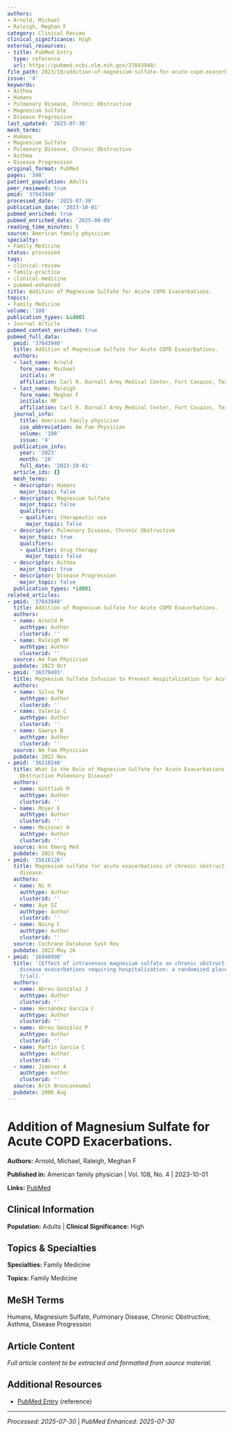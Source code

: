 ```yaml
---
authors:
- Arnold, Michael
- Raleigh, Meghan F
category: Clinical Review
clinical_significance: High
external_resources:
- title: PubMed Entry
  type: reference
  url: https://pubmed.ncbi.nlm.nih.gov/37843940/
file_path: 2023/10/addition-of-magnesium-sulfate-for-acute-copd-exacerbations.md
issue: '4'
keywords:
- Asthma
- Humans
- Pulmonary Disease, Chronic Obstructive
- Magnesium Sulfate
- Disease Progression
last_updated: '2025-07-30'
mesh_terms:
- Humans
- Magnesium Sulfate
- Pulmonary Disease, Chronic Obstructive
- Asthma
- Disease Progression
original_format: PubMed
pages: '348'
patient_population: Adults
peer_reviewed: true
pmid: '37843940'
processed_date: '2025-07-30'
publication_date: '2023-10-01'
pubmed_enriched: true
pubmed_enriched_date: '2025-08-09'
reading_time_minutes: 5
source: American family physician
specialty:
- Family Medicine
status: processed
tags:
- clinical-review
- family-practice
- clinical-medicine
- pubmed-enhanced
title: Addition of Magnesium Sulfate for Acute COPD Exacerbations.
topics:
- Family Medicine
volume: '108'
publication_types: &id001
- Journal Article
pubmed_content_enriched: true
pubmed_full_data:
  pmid: '37843940'
  title: Addition of Magnesium Sulfate for Acute COPD Exacerbations.
  authors:
  - last_name: Arnold
    fore_name: Michael
    initials: M
    affiliation: Carl R. Darnall Army Medical Center, Fort Cavazos, Texas.
  - last_name: Raleigh
    fore_name: Meghan F
    initials: MF
    affiliation: Carl R. Darnall Army Medical Center, Fort Cavazos, Texas.
  journal_info:
    title: American family physician
    iso_abbreviation: Am Fam Physician
    volume: '108'
    issue: '4'
  publication_info:
    year: '2023'
    month: '10'
    full_date: '2023-10-01'
  article_ids: {}
  mesh_terms:
  - descriptor: Humans
    major_topic: false
  - descriptor: Magnesium Sulfate
    major_topic: false
    qualifiers:
    - qualifier: therapeutic use
      major_topic: false
  - descriptor: Pulmonary Disease, Chronic Obstructive
    major_topic: true
    qualifiers:
    - qualifier: drug therapy
      major_topic: false
  - descriptor: Asthma
    major_topic: true
  - descriptor: Disease Progression
    major_topic: false
  publication_types: *id001
related_articles:
- pmid: '37843940'
  title: Addition of Magnesium Sulfate for Acute COPD Exacerbations.
  authors:
  - name: Arnold M
    authtype: Author
    clusterid: ''
  - name: Raleigh MF
    authtype: Author
    clusterid: ''
  source: Am Fam Physician
  pubdate: 2023 Oct
- pmid: '36379493'
  title: Magnesium Sulfate Infusion to Prevent Hospitalization for Acute COPD Exacerbations.
  authors:
  - name: Silva TW
    authtype: Author
    clusterid: ''
  - name: Valerio C
    authtype: Author
    clusterid: ''
  - name: Gawrys B
    authtype: Author
    clusterid: ''
  source: Am Fam Physician
  pubdate: 2022 Nov
- pmid: '36210246'
  title: What Is the Role of Magnesium Sulfate for Acute Exacerbations of Chronic
    Obstructive Pulmonary Disease?
  authors:
  - name: Gottlieb M
    authtype: Author
    clusterid: ''
  - name: Moyer E
    authtype: Author
    clusterid: ''
  - name: Meissner H
    authtype: Author
    clusterid: ''
  source: Ann Emerg Med
  pubdate: 2023 May
- pmid: '35616126'
  title: Magnesium sulfate for acute exacerbations of chronic obstructive pulmonary
    disease.
  authors:
  - name: Ni H
    authtype: Author
    clusterid: ''
  - name: Aye SZ
    authtype: Author
    clusterid: ''
  - name: Naing C
    authtype: Author
    clusterid: ''
  source: Cochrane Database Syst Rev
  pubdate: 2022 May 26
- pmid: '16948990'
  title: '[Effect of intravenous magnesium sulfate on chronic obstructive pulmonary
    disease exacerbations requiring hospitalization: a randomized placebo-controlled
    trial].'
  authors:
  - name: Abreu González J
    authtype: Author
    clusterid: ''
  - name: Hernández García C
    authtype: Author
    clusterid: ''
  - name: Abreu González P
    authtype: Author
    clusterid: ''
  - name: Martín García C
    authtype: Author
    clusterid: ''
  - name: Jiménez A
    authtype: Author
    clusterid: ''
  source: Arch Bronconeumol
  pubdate: 2006 Aug
---
```


# Addition of Magnesium Sulfate for Acute COPD Exacerbations.

**Authors:** Arnold, Michael, Raleigh, Meghan F

**Published in:** American family physician | Vol. 108, No. 4 | 2023-10-01

**Links:** [PubMed](https://pubmed.ncbi.nlm.nih.gov/37843940/)

## Clinical Information

**Population:** Adults | **Clinical Significance:** High

## Topics & Specialties

**Specialties:** Family Medicine

**Topics:** Family Medicine

## MeSH Terms

Humans, Magnesium Sulfate, Pulmonary Disease, Chronic Obstructive, Asthma, Disease Progression

## Article Content

*Full article content to be extracted and formatted from source material.*

## Additional Resources

- [PubMed Entry](https://pubmed.ncbi.nlm.nih.gov/37843940/) (reference)

---

*Processed: 2025-07-30* | *PubMed Enhanced: 2025-07-30*
